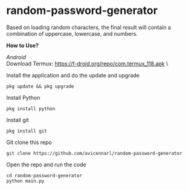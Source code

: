 # random-password-generator
Based on loading random characters, the final result will contain a combination of uppercase, lowercase, and numbers.

__How to Use?__

_Android_\
Download Termux: https://f-droid.org/repo/com.termux_118.apk \

Install the application and do the update and upgrade 
```
pkg update && pkg upgrade
```
Install Python
```
pkg install python
```
Install git 
```
pkg install git
```
Git clone this repo
```
git clone https://github.com/avicennarl/random-password-generator
```
Open the repo and run the code
```
cd random-password-generator
python main.py
```


